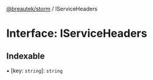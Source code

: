 [@breautek/storm](../README.md) / IServiceHeaders

# Interface: IServiceHeaders

## Indexable

▪ [key: `string`]: `string`
